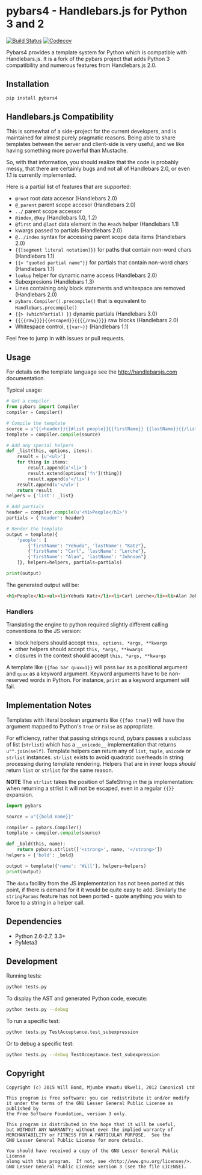 # pybars4 - Handlebars.js for Python 3 and 2

[![Build Status](https://travis-ci.org/up9inc/pybars4.svg?branch=master)](https://travis-ci.org/up9inc/pybars4)
[![Codecov](https://codecov.io/gh/up9inc/pybars4/branch/master/graph/badge.svg)](https://codecov.io/gh/up9inc/pybars4)

Pybars4 provides a template system for Python which is compatible with
Handlebars.js. It is a fork of the pybars project that adds Python 3
compatibility and numerous features from Handlebars.js 2.0.

## Installation

```bash
pip install pybars4
```

## Handlebars.js Compatibility

This is somewhat of a side-project for the current developers, and is
maintained for almost purely pragmatic reasons. Being able to share templates
between the server and client-side is very useful, and we like having something
more powerful than Mustache.

So, with that information, you should realize that the code is probably messy,
that there are certainly bugs and not all of Handlebars 2.0, or even 1.1 is
currently implemented.

Here is a partial list of features that are supported:

- `@root` root data accesor (Handlebars 2.0)
- `@_parent` parent scope accesor (Handlebars 2.0)
- `../` parent scope accessor
- `@index`, `@key` (Handlebars 1.0, 1.2)
- `@first` and `@last` data element in the `#each` helper (Handlebars 1.1)
- kwargs passed to partials (Handlebars 2.0)
- `@../index` syntax for accessing parent scope data items (Handlebars 2.0)
- `{{[segment literal notation]}}` for paths that contain non-word chars (Handlebars 1.1)
- `{{> "quoted partial name"}}` for partials that contain non-word chars (Handlebars 1.1)
- `lookup` helper for dynamic name access (Handlebars 2.0)
- Subexpresions (Handlebars 1.3)
- Lines containing only block statements and whitespace are removed (Handlebars 2.0)
- `pybars.Compiler().precompile()` that is equivalent to `Handlebars.precompile()`
- `{{> (whichPartial) }}` dynamic partials (Handlebars 3.0)
- `{{{{raw}}}}{{escaped}}{{{{/raw}}}}` raw blocks (Handlebars 2.0)
- Whitespace control, `{{var~}}` (Handlebars 1.1)

Feel free to jump in with issues or pull requests.

## Usage

For details on the template language see the http://handlebarsjs.com
documentation.

Typical usage:

```python
# Get a compiler
from pybars import Compiler
compiler = Compiler()

# Compile the template
source = u"{{>header}}{{#list people}}{{firstName}} {{lastName}}{{/list}}"
template = compiler.compile(source)

# Add any special helpers
def _list(this, options, items):
    result = [u'<ul>']
    for thing in items:
        result.append(u'<li>')
        result.extend(options['fn'](thing))
        result.append(u'</li>')
    result.append(u'</ul>')
    return result
helpers = {'list': _list}

# Add partials
header = compiler.compile(u'<h1>People</h1>')
partials = {'header': header}

# Render the template
output = template({
    'people': [
        {'firstName': "Yehuda", 'lastName': "Katz"},
        {'firstName': "Carl", 'lastName': "Lerche"},
        {'firstName': "Alan", 'lastName': "Johnson"}
    ]}, helpers=helpers, partials=partials)

print(output)
```

The generated output will be:

```html
<h1>People</h1><ul><li>Yehuda Katz</li><li>Carl Lerche</li><li>Alan Johnson</li></ul>
```

### Handlers

Translating the engine to python required slightly different calling
conventions to the JS version:

* block helpers should accept `this, options, *args, **kwargs`
* other helpers should accept `this, *args, **kwargs`
* closures in the context should accept `this, *args, **kwargs`

A template like `{{foo bar quux=1}}` will pass `bar` as a positional argument and
`quux` as a keyword argument. Keyword arguments have to be non-reserved words in
Python. For instance, `print` as a keyword argument will fail.

## Implementation Notes

Templates with literal boolean arguments like `{{foo true}}` will have the
argument mapped to Python's `True` or `False` as appropriate.

For efficiency, rather that passing strings round, pybars passes a subclass of
list (`strlist`) which has a `__unicode__` implementation that returns
`u"".join(self)`. Template helpers can return any of `list`, `tuple`, `unicode` or
`strlist` instances. `strlist` exists to avoid quadratic overheads in string
processing during template rendering. Helpers that are in inner loops *should*
return `list` or `strlist` for the same reason.

**NOTE** The `strlist` takes the position of SafeString in the js implementation:
when returning a strlist it will not be escaped, even in a regular `{{}}`
expansion.

```python
import pybars

source = u"{{bold name}}"

compiler = pybars.Compiler()
template = compiler.compile(source)

def _bold(this, name):
    return pybars.strlist(['<strong>', name, '</strong>'])
helpers = {'bold': _bold}

output = template({'name': 'Will'}, helpers=helpers)
print(output)
```

The `data` facility from the JS implementation has not been ported at this
point, if there is demand for it it would be quite easy to add. Similarly
the `stringParams` feature has not been ported - quote anything you wish to force
to a string in a helper call.

## Dependencies

* Python 2.6-2.7, 3.3+
* PyMeta3

## Development

Running tests:

```bash
python tests.py
```

To display the AST and generated Python code, execute:

```bash
python tests.py --debug
```

To run a specific test:

```bash
python tests.py TestAcceptance.test_subexpression
```

Or to debug a specific test:

```bash
python tests.py --debug TestAcceptance.test_subexpression
```

## Copyright

```
Copyright (c) 2015 Will Bond, Mjumbe Wawatu Ukweli, 2012 Canonical Ltd

This program is free software: you can redistribute it and/or modify
it under the terms of the GNU Lesser General Public License as published by
the Free Software Foundation, version 3 only.

This program is distributed in the hope that it will be useful,
but WITHOUT ANY WARRANTY; without even the implied warranty of
MERCHANTABILITY or FITNESS FOR A PARTICULAR PURPOSE.  See the
GNU Lesser General Public License for more details.

You should have received a copy of the GNU Lesser General Public License
along with this program.  If not, see <http://www.gnu.org/licenses/>.
GNU Lesser General Public License version 3 (see the file LICENSE).
```
